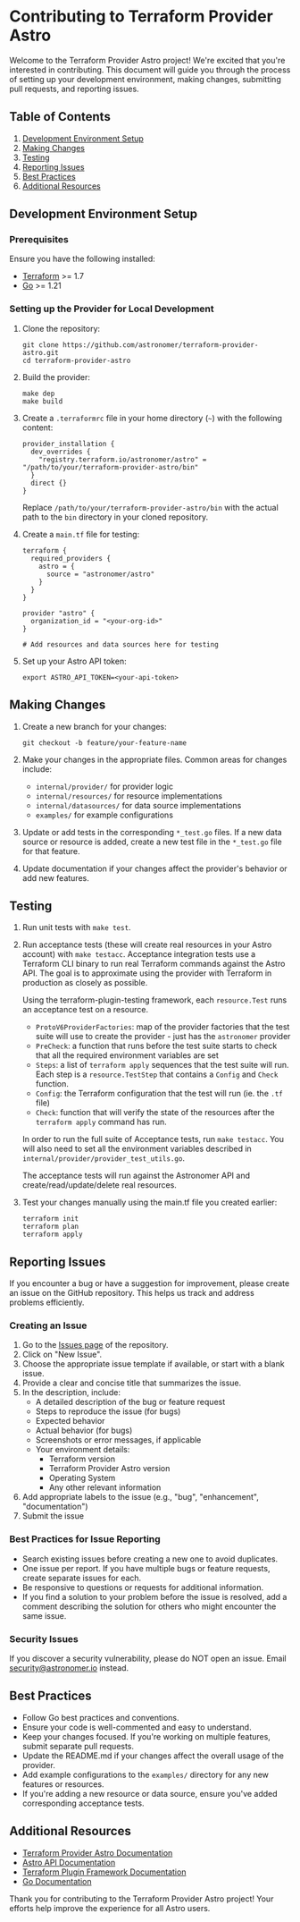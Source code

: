 # Contributing to Terraform Provider Astro

Welcome to the Terraform Provider Astro project! We're excited that you're interested in contributing. This document will guide you through the process of setting up your development environment, making changes, submitting pull requests, and reporting issues.

## Table of Contents

1. [Development Environment Setup](#development-environment-setup)
2. [Making Changes](#making-changes)
3. [Testing](#testing)
4. [Reporting Issues](#reporting-issues)
5. [Best Practices](#best-practices)
6. [Additional Resources](#additional-resources)

## Development Environment Setup

### Prerequisites

Ensure you have the following installed:
- [Terraform](https://developer.hashicorp.com/terraform/downloads) >= 1.7
- [Go](https://golang.org/doc/install) >= 1.21

### Setting up the Provider for Local Development

1. Clone the repository:
   ```
   git clone https://github.com/astronomer/terraform-provider-astro.git
   cd terraform-provider-astro
   ```

2. Build the provider:
   ```
   make dep
   make build
   ```

3. Create a `.terraformrc` file in your home directory (`~`) with the following content:
   ```hcl
   provider_installation {
     dev_overrides {
       "registry.terraform.io/astronomer/astro" = "/path/to/your/terraform-provider-astro/bin"
     }
     direct {}
   }
   ```
   Replace `/path/to/your/terraform-provider-astro/bin` with the actual path to the `bin` directory in your cloned repository.

4. Create a `main.tf` file for testing:
   ```hcl
   terraform {
     required_providers {
       astro = {
         source = "astronomer/astro"
       }
     }
   }

   provider "astro" {
     organization_id = "<your-org-id>"
   }

   # Add resources and data sources here for testing
   ```

5. Set up your Astro API token:
   ```
   export ASTRO_API_TOKEN=<your-api-token>
   ```

## Making Changes

1. Create a new branch for your changes:
   ```
   git checkout -b feature/your-feature-name
   ```

2. Make your changes in the appropriate files. Common areas for changes include:
    - `internal/provider/` for provider logic
    - `internal/resources/` for resource implementations
    - `internal/datasources/` for data source implementations
    - `examples/` for example configurations

3. Update or add tests in the corresponding `*_test.go` files. If a new data source or resource is added, create a new test file in the `*_test.go` file for that feature.

4. Update documentation if your changes affect the provider's behavior or add new features.

## Testing
1. Run unit tests with `make test`.

2. Run acceptance tests (these will create real resources in your      Astro account) with `make testacc`. Acceptance integration tests use a Terraform CLI binary to run real Terraform commands against the Astro API. The goal is to approximate using the provider with Terraform in production as closely as possible.

   Using the terraform-plugin-testing framework, each `resource.Test` runs an acceptance test on a resource.
   - `ProtoV6ProviderFactories`: map of the provider factories that the test suite will use to create the provider - just has the `astronomer` provider
   - `PreCheck`: a function that runs before the test suite starts to check that all the required environment variables are set
   - `Steps`: a list of `terraform apply` sequences that the test suite will run. Each step is a `resource.TestStep` that contains a `Config` and `Check` function.
   - `Config`: the Terraform configuration that the test will run (ie. the `.tf` file)
   - `Check`: function that will verify the state of the resources after the `terraform apply` command has run.

   In order to run the full suite of Acceptance tests, run `make testacc`.
   You will also need to set all the environment variables described in `internal/provider/provider_test_utils.go`.

   The acceptance tests will run against the Astronomer API and create/read/update/delete real resources.

3. Test your changes manually using the main.tf file you created earlier:

   ```
   terraform init
   terraform plan
   terraform apply
   ```

## Reporting Issues

If you encounter a bug or have a suggestion for improvement, please create an issue on the GitHub repository. This helps us track and address problems efficiently.

### Creating an Issue

1. Go to the [Issues page](https://github.com/astronomer/terraform-provider-astro/issues) of the repository.
2. Click on "New Issue".
3. Choose the appropriate issue template if available, or start with a blank issue.
4. Provide a clear and concise title that summarizes the issue.
5. In the description, include:
    - A detailed description of the bug or feature request
    - Steps to reproduce the issue (for bugs)
    - Expected behavior
    - Actual behavior (for bugs)
    - Screenshots or error messages, if applicable
    - Your environment details:
        - Terraform version
        - Terraform Provider Astro version
        - Operating System
        - Any other relevant information
6. Add appropriate labels to the issue (e.g., "bug", "enhancement", "documentation")
7. Submit the issue

### Best Practices for Issue Reporting

- Search existing issues before creating a new one to avoid duplicates.
- One issue per report. If you have multiple bugs or feature requests, create separate issues for each.
- Be responsive to questions or requests for additional information.
- If you find a solution to your problem before the issue is resolved, add a comment describing the solution for others who might encounter the same issue.

### Security Issues

If you discover a security vulnerability, please do NOT open an issue. Email security@astronomer.io instead.

## Best Practices

- Follow Go best practices and conventions.
- Ensure your code is well-commented and easy to understand.
- Keep your changes focused. If you're working on multiple features, submit separate pull requests.
- Update the README.md if your changes affect the overall usage of the provider.
- Add example configurations to the `examples/` directory for any new features or resources.
- If you're adding a new resource or data source, ensure you've added corresponding acceptance tests.

## Additional Resources

- [Terraform Provider Astro Documentation](https://registry.terraform.io/providers/astronomer/astro/latest/docs)
- [Astro API Documentation](https://docs.astronomer.io/astro/api-overview)
- [Terraform Plugin Framework Documentation](https://developer.hashicorp.com/terraform/plugin/framework)
- [Go Documentation](https://golang.org/doc/)

Thank you for contributing to the Terraform Provider Astro project! Your efforts help improve the experience for all Astro users.
